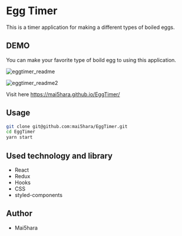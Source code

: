 # Egg Timer

This is a timer application for making a different types of boiled eggs.

## DEMO

You can make your favorite type of boild egg to using this application.<br>

![eggtimer_readme](https://user-images.githubusercontent.com/44576047/90951498-55e67e00-e410-11ea-80a3-99ac4eeee531.jpg) <br>

![eggtimer_readme2](https://user-images.githubusercontent.com/44576047/90951506-70b8f280-e410-11ea-9265-93d92c30be6c.jpg)

Visit here
https://mai5hara.github.io/EggTimer/

## Usage

```bash
git clone git@github.com:mai5hara/EggTimer.git
cd EggTimer
yarn start
```

## Used technology and library

* React
* Redux
* Hooks
* CSS
* styled-components

## Author

* Mai5hara
